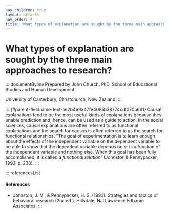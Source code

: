```yaml
---
has_children: true
layout: default
nav_order: 4
title: 'What types of explanation are sought by the three main approaches to research? '
---
```

# What types of explanation are sought by the three main approaches to research? 


::: documentByline
Prepared by John Church, PhD, School of Educational Studies and Human
Development

University of Canterbury, Christchurch, New Zealand.
:::

::: {#parent-fieldname-text-ae2b4e9a47fe4085b38774cdf070a661}
Causal explanations tend to be the most useful kinds of explanations
because they enable prediction and, hence, can be used as a guide to
action. In the social sciences, causal explanations are often referred
to as functional explanations and the search for causes is often
referred to as the search for functional relationships. "The goal of
experimentation is to learn enough about the effects of the independent
variable on the dependent variable to be able to show that the dependent
variable depends on or is a function of the independent variable and
nothing else. When this goal has been fully accomplished, it is called a
*functional relation*" (Johnston & Pennypacker, 1993, p. 238).
:::

::: referencesList
#### References

-   Johnston, J. M., & Pennypacker, H. S. (1993). Strategies and tactics
    of behavioral research (2nd ed.). Hillsdale, NJ: Lawrence Erlbaum
    Associates.
:::
